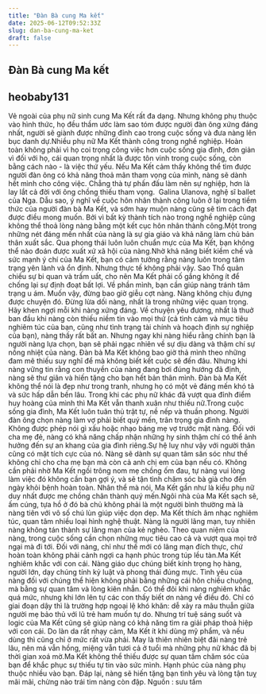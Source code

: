 ```yaml
---
title: "Đàn Bà cung Ma kết"
date: 2025-06-12T09:52:33Z
slug: dan-ba-cung-ma-ket
draft: false
---
```


## Đàn Bà cung Ma kết

## heobaby131

Vẻ ngoài của phụ nữ sinh cung Ma Kết rất đa dạng. Nhưng không phụ thuộc vào hình thức, họ đều thầm ước làm sao tóm được người đàn ông xứng đáng nhất, người sẽ giành được những đỉnh cao trong cuộc sống và đưa nàng lên bục danh dự.Nhiều phụ nữ Ma Kết thành công trong nghề nghiệp. Hoàn toàn không phải vì họ coi trọng công việc hơn cuộc sống gia đình, đơn giản vì đối với họ, cái quan trọng nhất là được tôn vinh trong cuộc sống, còn bằng cách nào - là việc thứ yếu. Nếu Ma Kết cảm thấy không thể tìm được người đàn ông có khả năng thoả mãn tham vọng của mình, nàng sẽ dành hết mình cho công việc. Chẳng thà tự phấn đấu làm nên sự nghiệp, hơn là lay lắt cả đời với ông chồng thiếu tham vọng.​ 
​ 
Galina Ulanova, nghệ sĩ ballet của Nga.​ 
Dẫu sao, ý nghĩ về cuộc hôn nhân thành công luôn ở lại trong tiềm thức của người đàn bà Ma Kết, và sớm hay muộn nàng cũng sẽ tìm cách đạt được điều mong muốn. Bởi vì bất kỳ thành tích nào trong nghề nghiệp cũng không thể thoả lòng nàng bằng một kết cục hôn nhân thành công.Một trong những nét đáng mến nhất của nàng là sự gia giáo và khả năng làm chủ bản thân xuất sắc. Qua phong thái luôn luôn chuẩn mực của Ma Kết, bạn không thể nào đoán được xuất xứ xã hội của nàng.Nhờ khả năng biết kiềm chế và sức mạnh ý chí của Ma Kết, bạn có cảm tưởng rằng nàng luôn trong tâm trạng yên lành và ổn định. Nhưng thực tế không phải vậy. Sao Thổ quản chiếu sự bi quan và trầm uất, cho nên Ma Kết phải cố gắng không ít để chống lại sự định đoạt bất lợi. Về phần mình, bạn cần giúp nàng tránh tâm trạng u ám. Muốn vậy, đừng bao giờ giễu cợt nàng. Nàng không chịu đựng được chuyện đó. Đừng lừa dối nàng, nhất là trong những việc quan trọng. Hãy khen ngợi mỗi khi nàng xứng đáng.​ ​Về chuyện yêu đương, nhất là thuở ban đầu khi nàng còn thiếu niềm tin vào mọi thứ (cả tình cảm và mục tiêu nghiêm túc của bạn, cũng như tình trạng tài chính và hoạch định sự nghiệp của bạn), nàng thấy rất bất an. Nhưng ngay khi nàng hiểu rằng chính bạn là người nàng lựa chọn, bạn sẽ phải ngạc nhiên về sự dịu dàng và thậm chí sự nồng nhiệt của nàng. Đàn bà Ma Kết không bao giờ thả mình theo những đam mê thiếu suy nghĩ để mà không biết kết cuộc sẽ đến đâu. Nhưng khi nàng vững tin rằng con thuyền của nàng đang bơi đúng hướng đã định, nàng sẽ thư giãn và hiến tặng cho bạn hết bản thân mình.​ ​Đàn bà Ma Kết không thể nói là đẹp như trong tranh, nhưng họ có một vẻ đáng mến khó tả và sức hấp dẫn bền lâu. Trong khi các phụ nữ khác đã vượt qua đỉnh điểm huy hoàng của mình thì Ma Kết vẫn thanh xuân như thiếu nữ.Trong cuộc sống gia đình, Ma Kết luôn tuân thủ trật tự, nề nếp và thuần phong. Người đàn ông chọn nàng làm vợ phải biết quý mến, trân trọng gia đình nàng. Không được phép nói gì xấu hoặc nhạo báng mẹ vợ trước mặt nàng. Đối với cha mẹ đẻ, nàng có khả năng chấp nhận những hy sinh thậm chí có thể ảnh hưởng đến sự an khang của gia đình riêng.Sự hệ luỵ như vậy với người thân cũng có mặt tích cực của nó. Nàng sẽ dành sự quan tâm săn sóc như thế không chỉ cho cha mẹ bạn mà còn cả anh chị em của bạn nếu có. Không cần phải nhờ Ma Kết ngồi trông nom mẹ chồng ốm đau, tự nàng vui lòng làm việc đó không cần bạn gợi ý, và sẽ tận tình chăm sóc bà già cho đến ngày khỏi bệnh hoàn toàn. Nhân thể mà nói, Ma Kết gần như là kiểu phụ nữ duy nhất được mẹ chồng chân thành quý mến.Ngôi nhà của Ma Kết sạch sẽ, ấm cúng, tựa hồ ở đó bà chủ không phải là một người bình thường mà là nàng tiên với vô số chú lùn giúp việc dọn dẹp.​ ​Ma Kết thích âm nhạc nghiêm túc, quan tâm nhiều loại hình nghệ thuật. Nàng là người lãng mạn, tuy nhiên nàng không tán thành sự lãng mạn của kẻ nghèo. Theo quan niệm của nàng, trong cuộc sống cần chọn những mục tiêu cao cả và vượt qua mọi trở ngại mà đi tới. Đối với nàng, chỉ như thế mới có lãng mạn đích thực, chứ hoàn toàn không phải cảnh ngợi ca hạnh phúc trong túp lều tàn.Ma Kết nghiêm khắc với con cái. Nàng giáo dục chúng biết kính trọng họ hàng, người lớn, dạy chúng tính kỷ luật và phong thái đúng mực. Tình yêu của nàng đối với chúng thể hiện không phải bằng những cái hôn chiều chuộng, mà bằng sự quan tâm và lòng kiên nhẫn. Có thể đôi khi nàng nghiêm khắc quá mức, nhưng khi lớn lên tự các con thấy biết ơn nàng về điều đó. Chỉ có giai đoạn dậy thì là trường hợp ngoại lệ khó khăn: dễ xảy ra mâu thuẫn giữa người mẹ bảo thủ với lũ trẻ ham muốn tự do. Nhưng trí tuệ sáng suốt và logic của Ma Kết cũng sẽ giúp nàng có khả năng tìm ra giải pháp thoả hiệp với con cái.​ ​Do làn da rất nhạy cảm, Ma Kết ít khi dùng mỹ phẩm, và nếu dùng thì cũng chỉ ở mức rất vừa phải. May là thiên nhiên biệt đãi nàng trẻ lâu, nên má vẫn hồng, miệng vẫn tươi cả ở tuổi mà những phụ nữ khác đã bị thời gian xoá mờ.Ma Kết không thể thiếu được sự quan tâm chăm sóc của bạn để khắc phục sự thiếu tự tin vào sức mình. Hạnh phúc của nàng phụ thuộc nhiều vào bạn. Đáp lại, nàng sẽ hiến tặng bạn tình yêu và lòng tận tuỵ mãi mãi, chừng nào trái tim nàng còn đập.​ ​Nguồn : sưu tầm ​
